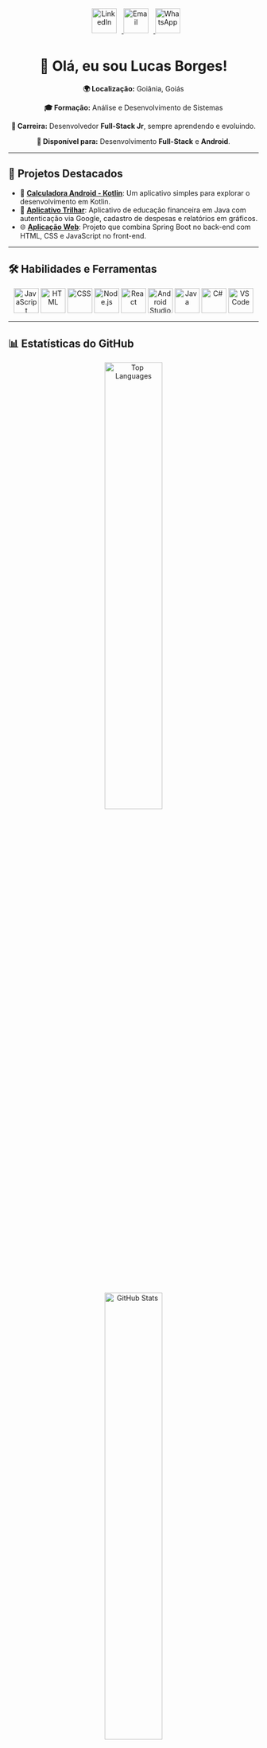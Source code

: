 <div align="center">
  <a href="https://www.linkedin.com/in/lucasdealmeidaborges/">
    <img src="https://cdn.jsdelivr.net/gh/devicons/devicon/icons/linkedin/linkedin-original.svg" alt="LinkedIn" width="50" height="50" style="margin: 10px;"/>
  </a>
  <a href="mailto:lucas-borges2000@hotmail.com">
    <img src="https://cdn.jsdelivr.net/gh/devicons/devicon/icons/google/google-original.svg" alt="Email" width="50" height="50" style="margin-right: 10px;"/>
  </a>
  <a href="https://wa.me/5562983097506">
    <img src="https://img.icons8.com/ios-filled/50/4CAF50/whatsapp.png" alt="WhatsApp" width="50" height="50"/>
  </a>
</div>

<div align="center">
  <h1>👋 Olá, eu sou Lucas Borges!</h1>

  <p><strong>🌍 Localização:</strong> Goiânia, Goiás</p>
  <p><strong>🎓 Formação:</strong> Análise e Desenvolvimento de Sistemas</p>
  <p><strong>🚀 Carreira:</strong> Desenvolvedor <strong>Full-Stack Jr</strong>, sempre aprendendo e evoluindo.</p>
  <p><strong>💼 Disponível para:</strong> Desenvolvimento <strong>Full-Stack</strong> e <strong>Android</strong>.</p>
</div>

---

## 🚀 Projetos Destacados

- 🔢 **[Calculadora Android - Kotlin](https://github.com/lucas123/calculadorakotlin)**: Um aplicativo simples para explorar o desenvolvimento em Kotlin.
- 📱 **[Aplicativo Trilhar](https://github.com/lucasbor1/Projeto-Trilhar)**: Aplicativo de educação financeira em Java com autenticação via Google, cadastro de despesas e relatórios em gráficos.
- 🌐 **[Aplicação Web](https://github.com/lucasbor1/prova-Java-Script)**: Projeto que combina Spring Boot no back-end com HTML, CSS e JavaScript no front-end.

---

## 🛠️ Habilidades e Ferramentas

<div align="center">
  <img src="https://cdn.jsdelivr.net/gh/devicons/devicon/icons/javascript/javascript-original.svg" alt="JavaScript" width="50" height="50"/>
  <img src="https://cdn.jsdelivr.net/gh/devicons/devicon/icons/html5/html5-original.svg" alt="HTML" width="50" height="50"/>
  <img src="https://cdn.jsdelivr.net/gh/devicons/devicon/icons/css3/css3-original.svg" alt="CSS" width="50" height="50"/>
  <img src="https://cdn.jsdelivr.net/gh/devicons/devicon/icons/nodejs/nodejs-original.svg" alt="Node.js" width="50" height="50"/>
  <img src="https://cdn.jsdelivr.net/gh/devicons/devicon/icons/react/react-original.svg" alt="React" width="50" height="50"/>
  <img src="https://cdn.jsdelivr.net/gh/devicons/devicon/icons/androidstudio/androidstudio-original.svg" alt="Android Studio" width="50" height="50"/>
  <img src="https://cdn.jsdelivr.net/gh/devicons/devicon/icons/java/java-original.svg" alt="Java" width="50" height="50"/>
  <img src="https://cdn.jsdelivr.net/gh/devicons/devicon/icons/csharp/csharp-original.svg" alt="C#" width="50" height="50"/>
  <img src="https://cdn.jsdelivr.net/gh/devicons/devicon/icons/vscode/vscode-original.svg" alt="VS Code" width="50" height="50"/>
</div>

---

## 📊 Estatísticas do GitHub

<div align="center"> 
  <img src="https://github-readme-stats.vercel.app/api/top-langs/?username=lucasbor1&layout=compact&theme=radical" alt="Top Languages" width="48%" style="margin: 0 1%;">
   <img src="https://github-readme-stats.vercel.app/api?username=lucasbor1&show_icons=true&theme=radical" alt="GitHub Stats" width="48%" style="margin: 0 1%;">
</div>

---

<div align="center">
  <p>Obrigado por visitar meu perfil! Se quiser conversar ou conhecer mais sobre mim, sinta-se à vontade para me chamar nas redes sociais. 😄</p>
</div>

